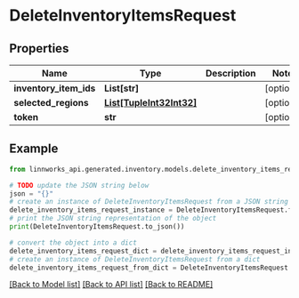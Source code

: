 # DeleteInventoryItemsRequest


## Properties

Name | Type | Description | Notes
------------ | ------------- | ------------- | -------------
**inventory_item_ids** | **List[str]** |  | [optional] 
**selected_regions** | [**List[TupleInt32Int32]**](TupleInt32Int32.md) |  | [optional] 
**token** | **str** |  | [optional] 

## Example

```python
from linnworks_api.generated.inventory.models.delete_inventory_items_request import DeleteInventoryItemsRequest

# TODO update the JSON string below
json = "{}"
# create an instance of DeleteInventoryItemsRequest from a JSON string
delete_inventory_items_request_instance = DeleteInventoryItemsRequest.from_json(json)
# print the JSON string representation of the object
print(DeleteInventoryItemsRequest.to_json())

# convert the object into a dict
delete_inventory_items_request_dict = delete_inventory_items_request_instance.to_dict()
# create an instance of DeleteInventoryItemsRequest from a dict
delete_inventory_items_request_from_dict = DeleteInventoryItemsRequest.from_dict(delete_inventory_items_request_dict)
```
[[Back to Model list]](../README.md#documentation-for-models) [[Back to API list]](../README.md#documentation-for-api-endpoints) [[Back to README]](../README.md)


